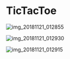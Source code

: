 # TicTacToe

![img_20181121_012855](https://user-images.githubusercontent.com/43552295/48799472-3ac37780-ed2d-11e8-90d3-a4d7293474a8.jpg)

![img_20181121_012930](https://user-images.githubusercontent.com/43552295/48799482-41ea8580-ed2d-11e8-95ec-63c4d32d49bd.jpg)

![img_20181121_012915](https://user-images.githubusercontent.com/43552295/48799487-4616a300-ed2d-11e8-99f3-575ff2e4a2d0.jpg)
